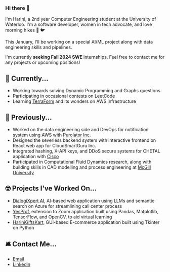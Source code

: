 ### Hi there 👋

I'm Harini, a 2nd year Computer Engineering student at the University of Waterloo. I'm a software developer, women in tech advocate, and love morning hikes 🌳 🐦

This January, I'll be working on a special AI/ML project along with data engineering skills and pipelines.

I'm currently **seeking Fall 2024 SWE** internships. Feel free to contact me for any projects or upcoming positions!

## 🎯 Currently...
- Working towards solving Dynamic Programming and Graphs questions
- Participating in occasional contests on LeetCode
- Learning [TerraForm](https://developer.hashicorp.com/terraform/tutorials/aws-get-started) and its wonders on AWS infrastructure

## 🚢 Previously...
- Worked on the data engineering side and DevOps for notification system using AWS with [Purolator Inc](https://www.purolator.com/en).
- Designed the severless backend system with interactive frontend on React web app for CloudSmartGuru Inc.
- Integrated hashing, X-API keys, and DDoS secure systems for CHETAL application with [Cisco](https://www.cisco.com/site/ca/en/index.html)
- Participated in Computational Fluid Dynamics research, along with building skills in CAD modelling and process engineering at [McGill University](https://www.mcgill.ca/)

## 🤓 Projects I've Worked On...
- [DialogiXpert AI](https://github.com/harinik05/Call-Center-AI), AI-based web application using LLMs and semantic search on Azure for streamlining call center process
- [YesProf](https://devpost.com/software/yesprof-novel-based-approach-to-facilitate-virtual-learning), extension to Zoom application built using Pandas, Matplotlib, TensorFlow, and OpenCV, to aid virtual learning
- [HariniGiftsKart](https://github.com/harinik05/harini-gifts-kart), GUI-based E-commerce application built using Tkinter on Python

## 🛎️ Contact Me...
- [Email](mailto:h3karthi@uwaterloo.ca)
- [Linkedin](https://www.linkedin.com/in/harini-karthik-612346216/)







